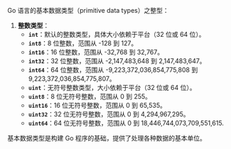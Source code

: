 Go 语言的基本数据类型（primitive data types）之整型：

1. **整数类型**：
   - **`int`**：默认的整数类型，具体大小依赖于平台（32 位或 64 位）。
   - **`int8`**：8 位整数，范围从 -128 到 127。
   - **`int16`**：16 位整数，范围从 -32,768 到 32,767。
   - **`int32`**：32 位整数，范围从 -2,147,483,648 到 2,147,483,647。
   - **`int64`**：64 位整数，范围从 -9,223,372,036,854,775,808 到 9,223,372,036,854,775,807。
   - **`uint`**：无符号整数类型，大小依赖于平台（32 位或 64 位）。
   - **`uint8`**：8 位无符号整数，范围从 0 到 255。
   - **`uint16`**：16 位无符号整数，范围从 0 到 65,535。
   - **`uint32`**：32 位无符号整数，范围从 0 到 4,294,967,295。
   - **`uint64`**：64 位无符号整数，范围从 0 到 18,446,744,073,709,551,615.

基本数据类型是构建 Go 程序的基础，提供了处理各种数据的基本单位。